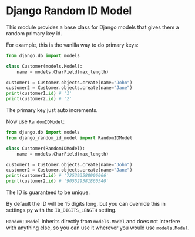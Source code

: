 # Django Random ID Model

This module provides a base class for Django models that gives them a random
primary key id.

For example, this is the vanilla way to do primary keys:

```python
from django.db import models

class Customer(models.Model):
    name = models.CharField(max_length)

customer1 = Customer.objects.create(name="John")
customer2 = Customer.objects.create(name="Jane")
print(customer1.id) # '1'
print(customer2.id) # '2'
```

The primary key just auto increments.

Now use `RandomIDModel`:

```python
from django.db import models
from django_random_id_model import RandomIDModel

class Customer(RandomIDModel):
    name = models.CharField(max_length)

customer1 = Customer.objects.create(name="John")
customer2 = Customer.objects.create(name="Jane")
print(customer1.id) # '725393588906066'
print(customer2.id) # '905529381860540'
```

The ID is guaranteed to be unique.

By default the ID will be 15 digits long, but you can override this in
settings.py with the `ID_DIGITS_LENGTH` setting.

`RandomIDModel` inherits directly from `models.Model` and does not interfere
with anything else, so you can use it wherever you would use `models.Model`. 
